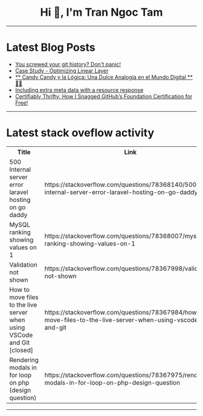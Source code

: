 <h1 align="center">Hi 👋, I'm Tran Ngoc Tam</h1>

---

# Latest Blog Posts 
<!-- BLOG-POST-LIST:START -->
- [You screwed your git history? Don&#39;t panic!](https://dev.to/ccoveille/you-screwed-your-git-history-dont-panic-1o3k)
- [Case Study - Optimizing Linear Layer](https://dev.to/eugeneo_17/case-study-optimizing-linear-layer-55dl)
- [** Candy Candy y la Lógica: Una Dulce Analogía en el Mundo Digital **👱‍♀️](https://dev.to/orlidev/-candy-candy-y-la-logica-una-dulce-analogia-en-el-mundo-digital--2a6k)
- [Including extra meta data with a resource response](https://dev.to/phyothiha/including-extra-meta-data-with-a-resource-response-2bf8)
- [Certifiably Thrifty: How I Snagged GitHub’s Foundation Certification for Free!](https://dev.to/_eduard26/certifiably-thrifty-how-i-snagged-githubs-foundation-certification-for-free-5217)
<!-- BLOG-POST-LIST:END -->

---

# Latest stack oveflow activity
<table>
  <tr><th>Title</th><th>Link</th></tr>
  <!-- STACKOVERFLOW:START --><tr><td>500 Internal server error laravel hosting on go daddy</td><td>https://stackoverflow.com/questions/78368140/500-internal-server-error-laravel-hosting-on-go-daddy</td></tr><tr><td>MySQL ranking showing values on 1</td><td>https://stackoverflow.com/questions/78368007/mysql-ranking-showing-values-on-1</td></tr><tr><td>Validation not shown</td><td>https://stackoverflow.com/questions/78367998/validation-not-shown</td></tr><tr><td>How to move files to the live server when using VSCode and Git [closed]</td><td>https://stackoverflow.com/questions/78367984/how-to-move-files-to-the-live-server-when-using-vscode-and-git</td></tr><tr><td>Rendering modals in for loop on php &lpar;design question&rpar;</td><td>https://stackoverflow.com/questions/78367975/rendering-modals-in-for-loop-on-php-design-question</td></tr><!-- STACKOVERFLOW:END -->
</table>

---


